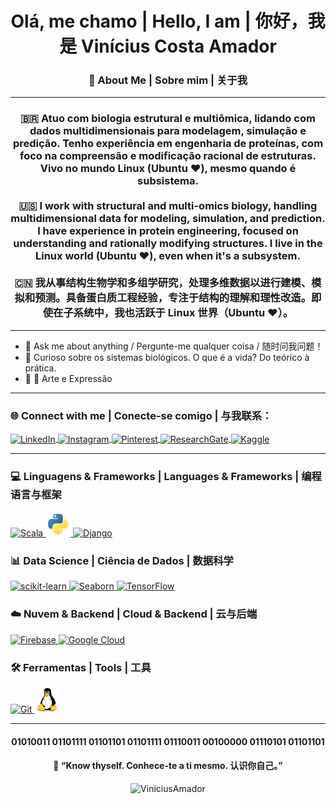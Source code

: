 <h1 align="center">Olá, me chamo | Hello, I am | 你好，我是 Vinícius Costa Amador</h1>

<h3 align="center">💬 About Me | Sobre mim | 关于我</h3>

---

<h3 align="center">
🇧🇷 Atuo com biologia estrutural e multiômica, lidando com dados multidimensionais para modelagem, simulação e predição. Tenho experiência em engenharia de proteínas, com foco na compreensão e modificação racional de estruturas. Vivo no mundo Linux (Ubuntu ❤️), mesmo quando é subsistema. 
<br><br>
🇺🇸 I work with structural and multi-omics biology, handling multidimensional data for modeling, simulation, and prediction. I have experience in protein engineering, focused on understanding and rationally modifying structures. I live in the Linux world (Ubuntu ❤️), even when it's a subsystem. 
<br><br>
🇨🇳 我从事结构生物学和多组学研究，处理多维数据以进行建模、模拟和预测。具备蛋白质工程经验，专注于结构的理解和理性改造。即使在子系统中，我也活跃于 Linux 世界（Ubuntu ❤️）。
</h3>

---

- 💬 Ask me about anything / Pergunte-me qualquer coisa / 随时问我问题！
- 🧬 Curioso sobre os sistemas biológicos. O que é a vida? Do teórico à prática.
- 🎸 🎨 Arte e Expressão

---

<h3 align="left">🌐 Connect with me | Conecte-se comigo | 与我联系：</h3>
<p align="left">
  <a href="https://linkedin.com/in/vinícius-costa-amador-684484241/" target="blank">
    <img align="center" src="https://raw.githubusercontent.com/rahuldkjain/github-profile-readme-generator/master/src/images/icons/Social/linked-in-alt.svg" alt="LinkedIn" height="30" width="40" />
  </a>
  <a href="https://www.instagram.com/echo.on.omics/" target="blank">
    <img align="center" src="https://raw.githubusercontent.com/rahuldkjain/github-profile-readme-generator/master/src/images/icons/Social/instagram.svg" alt="Instagram" height="30" width="40" />
  </a>
  <a href="https://br.pinterest.com/echoonomics/" target="blank">
    <img align="center" src="https://raw.githubusercontent.com/rahuldkjain/github-profile-readme-generator/master/src/images/icons/Social/pinterest.svg" alt="Pinterest" height="30" width="40" />
  </a>
  <a href="https://www.researchgate.net/profile/Vinicius-Amador?ev=hdr_xprf" target="blank">
    <img align="center" src="https://cdn-icons-png.flaticon.com/512/5968/5968978.png" alt="ResearchGate" height="30" width="40" />
  </a>
  <a href="https://www.kaggle.com/viniciuscostaamador" target="blank">
    <img align="center" src="https://cdn.jsdelivr.net/gh/devicons/devicon/icons/kaggle/kaggle-original.svg" alt="Kaggle" height="30" width="40" />
  </a>
</p>

---

<h3 align="left">💻 Linguagens & Frameworks | Languages & Frameworks | 编程语言与框架</h3>
<p align="left">
  <a href="https://www.scala-lang.org/" target="_blank" rel="noreferrer">
    <img src="https://www.vectorlogo.zone/logos/scala-lang/scala-lang-icon.svg" alt="Scala" width="40" height="40"/>
  </a>
  <a href="https://www.python.org" target="_blank" rel="noreferrer">
    <img src="https://raw.githubusercontent.com/devicons/devicon/master/icons/python/python-original.svg" alt="Python" width="40" height="40"/>
  </a>
  <a href="https://www.djangoproject.com/" target="_blank" rel="noreferrer">
    <img src="https://cdn.worldvectorlogo.com/logos/django.svg" alt="Django" width="40" height="40"/>
  </a>
</p>

<h3 align="left">📊 Data Science | Ciência de Dados | 数据科学</h3>
<p align="left">
  <a href="https://scikit-learn.org/" target="_blank" rel="noreferrer">
    <img src="https://upload.wikimedia.org/wikipedia/commons/0/05/Scikit_learn_logo_small.svg" alt="scikit-learn" width="40" height="40"/>
  </a>
  <a href="https://seaborn.pydata.org/" target="_blank" rel="noreferrer">
    <img src="https://seaborn.pydata.org/_images/logo-mark-lightbg.svg" alt="Seaborn" width="40" height="40"/>
  </a>
  <a href="https://www.tensorflow.org" target="_blank" rel="noreferrer">
    <img src="https://www.vectorlogo.zone/logos/tensorflow/tensorflow-icon.svg" alt="TensorFlow" width="40" height="40"/>
  </a>
</p>

<h3 align="left">☁️ Nuvem & Backend | Cloud & Backend | 云与后端</h3>
<p align="left">
  <a href="https://firebase.google.com/" target="_blank" rel="noreferrer">
    <img src="https://www.vectorlogo.zone/logos/firebase/firebase-icon.svg" alt="Firebase" width="40" height="40"/>
  </a>
  <a href="https://cloud.google.com/" target="_blank" rel="noreferrer">
    <img src="https://www.vectorlogo.zone/logos/google_cloud/google_cloud-icon.svg" alt="Google Cloud" width="40" height="40"/>
  </a>
</p>

<h3 align="left">🛠️ Ferramentas | Tools | 工具</h3>
<p align="left">
  <a href="https://git-scm.com/" target="_blank" rel="noreferrer">
    <img src="https://www.vectorlogo.zone/logos/git-scm/git-scm-icon.svg" alt="Git" width="40" height="40"/>
  </a>
  <a href="https://www.linux.org/" target="_blank" rel="noreferrer">
    <img src="https://raw.githubusercontent.com/devicons/devicon/master/icons/linux/linux-original.svg" alt="Linux" width="40" height="40"/>
  </a>
</p>

---
<h4 align="center">01010011 01101111 01101101 01101111 01110011 00100000 01110101 01101101</h4>
<h4 align="center">🧠 “Know thyself. Conhece-te a ti mesmo. 认识你自己。”</h4>
<p align="center">
  <img src="https://komarev.com/ghpvc/?username=ViniciusAmador&label=Profile%20views&color=0e75b6&style=flat" alt="ViniciusAmador" />
</p>
